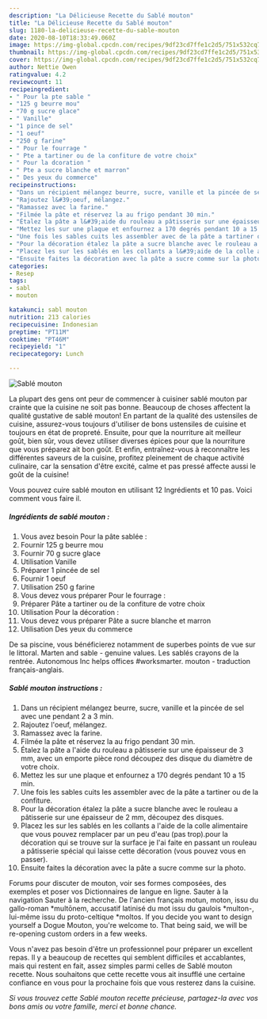 ```yaml
---
description: "La Délicieuse Recette du Sablé mouton"
title: "La Délicieuse Recette du Sablé mouton"
slug: 1180-la-delicieuse-recette-du-sable-mouton
date: 2020-08-10T18:33:49.060Z
image: https://img-global.cpcdn.com/recipes/9df23cd7ffe1c2d5/751x532cq70/sable-mouton-photo-principale-de-la-recette.jpg
thumbnail: https://img-global.cpcdn.com/recipes/9df23cd7ffe1c2d5/751x532cq70/sable-mouton-photo-principale-de-la-recette.jpg
cover: https://img-global.cpcdn.com/recipes/9df23cd7ffe1c2d5/751x532cq70/sable-mouton-photo-principale-de-la-recette.jpg
author: Nettie Owen
ratingvalue: 4.2
reviewcount: 11
recipeingredient:
- " Pour la pte sable "
- "125 g beurre mou"
- "70 g sucre glace"
- " Vanille"
- "1 pince de sel"
- "1 oeuf"
- "250 g farine"
- " Pour le fourrage "
- " Pte a tartiner ou de la confiture de votre choix"
- " Pour la dcoration "
- " Pte a sucre blanche et marron"
- " Des yeux du commerce"
recipeinstructions:
- "Dans un récipient mélangez beurre, sucre, vanille et la pincée de sel avec une pendant 2 a 3 min."
- "Rajoutez l&#39;oeuf, mélangez."
- "Ramassez avec la farine."
- "Filmée la pâte et réservez la au frigo pendant 30 min."
- "Étalez la pâte a l&#39;aide du rouleau a pâtisserie sur une épaisseur de 3 mm, avec un emporte pièce rond découpez des disque du diamètre de votre choix."
- "Mettez les sur une plaque et enfournez a 170 degrés pendant 10 a 15 min."
- "Une fois les sables cuits les assembler avec de la pâte a tartiner ou de la confiture."
- "Pour la décoration étalez la pâte a sucre blanche avec le rouleau a pâtisserie sur une épaisseur de 2 mm, découpez des disques."
- "Placez les sur les sablés en les collants a l&#39;aide de la colle alimentaire que vous pouvez remplacer par un peu d&#39;eau (pas trop).pour la décoration qui se trouve sur la surface je l&#39;ai faite en passant un rouleau a pâtisserie spécial qui laisse cette décoration (vous pouvez vous en passer)."
- "Ensuite faites la décoration avec la pâte a sucre comme sur la photo."
categories:
- Resep
tags:
- sabl
- mouton

katakunci: sabl mouton 
nutrition: 213 calories
recipecuisine: Indonesian
preptime: "PT11M"
cooktime: "PT46M"
recipeyield: "1"
recipecategory: Lunch

---
```



![Sablé mouton](https://img-global.cpcdn.com/recipes/9df23cd7ffe1c2d5/751x532cq70/sable-mouton-photo-principale-de-la-recette.jpg)

La plupart des gens ont peur de commencer à cuisiner sablé mouton par crainte que la cuisine ne soit pas bonne. Beaucoup de choses affectent la qualité gustative de sablé mouton! En partant de la qualité des ustensiles de cuisine, assurez-vous toujours d'utiliser de bons ustensiles de cuisine et toujours en état de propreté. Ensuite, pour que la nourriture ait meilleur goût, bien sûr, vous devez utiliser diverses épices pour que la nourriture que vous préparez ait bon goût. Et enfin, entraînez-vous à reconnaître les différentes saveurs de la cuisine, profitez pleinement de chaque activité culinaire, car la sensation d'être excité, calme et pas pressé affecte aussi le goût de la cuisine!

<!--inarticleads1-->

Vous pouvez cuire sablé mouton en utilisant 12 Ingrédients et 10 pas. Voici comment vous faire il.

##### Ingrédients de sablé mouton :

1. Vous avez besoin  Pour la pâte sablée :
1. Fournir 125 g beurre mou
1. Fournir 70 g sucre glace
1. Utilisation  Vanille
1. Préparer 1 pincée de sel
1. Fournir 1 oeuf
1. Utilisation 250 g farine
1. Vous devez vous préparer  Pour le fourrage :
1. Préparer  Pâte a tartiner ou de la confiture de votre choix
1. Utilisation  Pour la décoration :
1. Vous devez vous préparer  Pâte a sucre blanche et marron
1. Utilisation  Des yeux du commerce


De sa piscine, vous bénéficierez notamment de superbes points de vue sur le littoral. Marten and sable - genuine values. Les sablés crayons de la rentrée. Autonomous Inc helps offices #worksmarter. mouton - traduction français-anglais. 

<!--inarticleads2-->

##### Sablé mouton instructions :

1. Dans un récipient mélangez beurre, sucre, vanille et la pincée de sel avec une pendant 2 a 3 min.
1. Rajoutez l&#39;oeuf, mélangez.
1. Ramassez avec la farine.
1. Filmée la pâte et réservez la au frigo pendant 30 min.
1. Étalez la pâte a l&#39;aide du rouleau a pâtisserie sur une épaisseur de 3 mm, avec un emporte pièce rond découpez des disque du diamètre de votre choix.
1. Mettez les sur une plaque et enfournez a 170 degrés pendant 10 a 15 min.
1. Une fois les sables cuits les assembler avec de la pâte a tartiner ou de la confiture.
1. Pour la décoration étalez la pâte a sucre blanche avec le rouleau a pâtisserie sur une épaisseur de 2 mm, découpez des disques.
1. Placez les sur les sablés en les collants a l&#39;aide de la colle alimentaire que vous pouvez remplacer par un peu d&#39;eau (pas trop).pour la décoration qui se trouve sur la surface je l&#39;ai faite en passant un rouleau a pâtisserie spécial qui laisse cette décoration (vous pouvez vous en passer).
1. Ensuite faites la décoration avec la pâte a sucre comme sur la photo.


Forums pour discuter de mouton, voir ses formes composées, des exemples et poser vos Dictionnaires de langue en ligne. Sauter à la navigation Sauter à la recherche. De l&#39;ancien français motun, moton, issu du gallo-roman *multōnem, accusatif latinisé du mot issu du gaulois *multon-, lui-même issu du proto-celtique *moltos. If you decide you want to design yourself a Dogue Mouton, you&#39;re welcome to. That being said, we will be re-opening custom orders in a few weeks. 

<!--inarticleads1-->

<p>
Vous n'avez pas besoin d'être un professionnel pour préparer un excellent repas. Il y a beaucoup de recettes qui semblent difficiles et accablantes, mais qui restent en fait, assez simples parmi celles de Sablé mouton recette. Nous souhaitons que cette recette vous ait insufflé une certaine confiance en vous pour la prochaine fois que vous resterez dans la cuisine.
</p>

<p>
<i>Si vous trouvez cette Sablé mouton recette précieuse, partagez-la avec vos bons amis ou votre famille, merci et bonne chance.</i>
</p>
